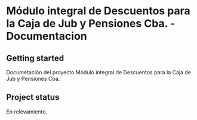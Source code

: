 #  Módulo integral de Descuentos para la Caja de Jub y Pensiones Cba. - Documentacion


## Getting started
Documetación del proyecto Módulo integral de Descuentos para la Caja de Jub y Pensiones Cba.


## Project status
En relevamiento.
